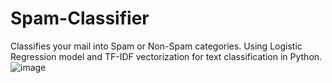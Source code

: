 # Spam-Classifier
Classifies your mail into Spam or Non-Spam categories.
Using Logistic Regression model and TF-IDF vectorization for text classification in Python.
![image](https://github.com/CaptainYogs/Spam-Classifier/assets/68982253/687a9204-f0a6-4a80-b3b2-f3641695055c)
